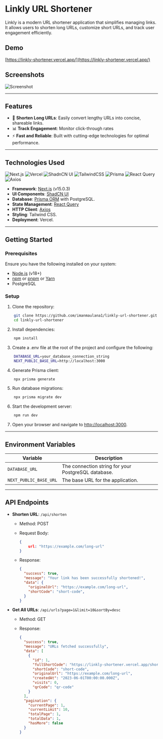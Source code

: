 # Linkly URL Shortener
  
Linkly is a modern URL shortener application that simplifies managing links. It allows users to shorten long URLs, customize short URLs, and track user engagement efficiently.

## **Demo**

[https://linkly-shortener.vercel.app/](https://linkly-shortener.vercel.app/)

## **Screenshots**

<img src="https://linkly-shortener.vercel.app/ss.png" alt="Screenshot" border="0">

---

## **Features**

- 🔗 **Shorten Long URLs**: Easily convert lengthy URLs into concise, shareable links.
- 📊 **Track Engagement**: Monitor click-through rates
- ⚡ **Fast and Reliable**: Built with cutting-edge technologies for optimal performance.

---

## **Technologies Used**

![Next.js](https://img.shields.io/badge/next%20js-000000?style=for-the-badge&logo=nextdotjs&logoColor=white)
![Vercel](https://img.shields.io/badge/Vercel-000000?style=for-the-badge&logo=vercel&logoColor=white) 
![ShadnCN UI](https://img.shields.io/badge/shadcn%2Fui-000000?style=for-the-badge&logo=shadcnui&logoColor=white)
![TailwindCSS](https://img.shields.io/badge/Tailwind_CSS-38B2AC?style=for-the-badge&logo=tailwind-css&logoColor=white) 
![Prisma](https://img.shields.io/badge/Prisma-3982CE?style=for-the-badge&logo=Prisma&logoColor=white) 
![React Query](https://img.shields.io/badge/React_Query-FF4154?style=for-the-badge&logo=ReactQuery&logoColor=white) 
![Axios](https://img.shields.io/badge/axios-671ddf?&style=for-the-badge&logo=axios&logoColor=white) 

- **Framework**: [Next.js](https://nextjs.org/) (v15.0.3)
- **UI Components**: [ShadCN UI](https://shadcn.dev/)
- **Database**: [Prisma ORM](https://www.prisma.io/) with PostgreSQL.
- **State Management**: [React Query](https://tanstack.com/query) 
- **HTTP Client**: [Axios](https://axios-http.com/) 
- **Styling**: Tailwind CSS.
- **Deployment**: Vercel.
  
---

## **Getting Started**

### **Prerequisites**

Ensure you have the following installed on your system:
- [Node.js](https://nodejs.org/) (v18+)
- [npm](https://www.npmjs.com/) or [pnpm](https://pnpm.io/) or [Yarn](https://yarnpkg.com/)
- PostgreSQL

### **Setup**

1. Clone the repository:

```bash
    git clone https://github.com/imanmaulana1/linkly-url-shortener.git
    cd linkly-url-shortener
```

2. Install dependencies:

```bash
    npm install
```

3. Create a .env file at the root of the project and configure the following:

```bash
    DATABASE_URL=your_database_connection_string
    NEXT_PUBLIC_BASE_URL=http://localhost:3000
```

4. Generate Prisma client:

```bash
    npx prisma generate
```

5. Run database migrations:

```bash
    npx prisma migrate dev
```

6. Start the development server:

```bash
    npm run dev
```

7. Open your browser and navigate to [http://localhost:3000](http://localhost:3000).
   
---

## **Environment Variables**

| Variable | Description |
| --- | --- |
| `DATABASE_URL` | The connection string for your PostgreSQL database. |
| `NEXT_PUBLIC_BASE_URL` | The base URL for the application. |

---

## **API Endpoints**

- **Shorten URL**: `/api/shorten`

  - Method: POST
  - Request Body:

    ```json
    {       
        url: "https://example.com/long-url"
    } 
    ```
  
  - Response: 

    ```json
    {
      "success": true,
      "message": "Your link has been successfully shortened!",
      "data": {
        "originalUrl": "https://example.com/long-url",
        "shortCode": "short-code",
      }
    }
    ```

- **Get All URLs**: `/api/urls?page=1&limit=10&sortBy=desc`

  - Method: GET
  - Response:

    ```json
    {
      "success": true,
      "message": "URLs fetched successfully",
      "data": [
        {
          "id": 1,
          "fullShortCode": "https://linkly-shortener.vercel.app/short-code",
          "shortCode": "short-code",
          "originalUrl": "https://example.com/long-url",
          "createdAt": "2023-06-01T00:00:00.000Z",
          "visits": 0,
          "qrCode": "qr-code"
        }
      ],
      "pagination": {
        "currentPage": 1,
        "currentLimit": 10,
        "totalPage": 1,
        "totalData": 1,
        "hasMore": false
      }
    }
    ```

